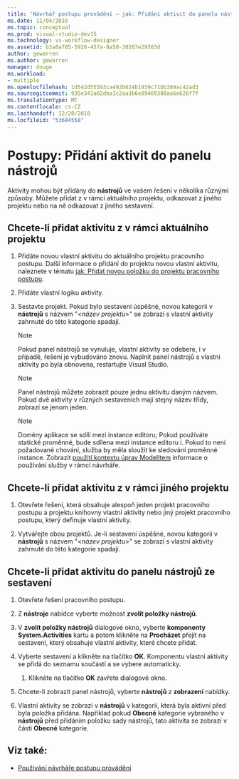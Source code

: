 ```yaml
---
title: 'Návrhář postupu provádění – jak: Přidání aktivit do panelu nástrojů'
ms.date: 11/04/2016
ms.topic: conceptual
ms.prod: visual-studio-dev15
ms.technology: vs-workflow-designer
ms.assetid: b3a8a785-5928-457a-8a50-30267e29503d
author: gewarren
ms.author: gewarren
manager: douge
ms.workload:
- multiple
ms.openlocfilehash: 1d542d55593ca492b624b1939c71bb389ac42ad3
ms.sourcegitcommit: 935e341a02dba1c2aa3b6e89469388aa6e626f7f
ms.translationtype: MT
ms.contentlocale: cs-CZ
ms.lasthandoff: 12/20/2018
ms.locfileid: "53684558"
---
```

# <a name="how-to-add-activities-to-the-toolbox"></a>Postupy: Přidání aktivit do panelu nástrojů

Aktivity mohou být přidány do **nástrojů** ve vašem řešení v několika různými způsoby. Můžete přidat z v rámci aktuálního projektu, odkazovat z jiného projektu nebo na ně odkazovat z jiného sestavení.

## <a name="to-add-an-activity-from-within-your-current-project"></a>Chcete-li přidat aktivitu z v rámci aktuálního projektu

1.  Přidáte novou vlastní aktivitu do aktuálního projektu pracovního postupu. Další informace o přidání do projektu novou vlastní aktivitu, naleznete v tématu [jak: Přidat novou položku do projektu pracovního postupu](../workflow-designer/how-to-add-a-new-item-to-a-workflow-project.md).

2.  Přidáte vlastní logiku aktivity.

3.  Sestavte projekt. Pokud bylo sestavení úspěšné, novou kategorii v **nástrojů** s názvem "\<*název projektu*>" se zobrazí s vlastní aktivity zahrnuté do této kategorie spadají.

    > [!NOTE]
    > Pokud panel nástrojů se vynuluje, vlastní aktivity se odebere, i v případě, řešení je vybudováno znovu. Naplnit panel nástrojů s vlastní aktivity po byla obnovena, restartujte Visual Studio.

    > [!NOTE]
    > Panel nástrojů můžete zobrazit pouze jednu aktivitu daným názvem. Pokud dvě aktivity v různých sestaveních mají stejný název třídy, zobrazí se jenom jeden.

    > [!NOTE]
    > Domény aplikace se sdílí mezi instance editoru; Pokud používáte statické proměnné, bude sdílena mezi instance editoru i. Pokud to není požadované chování, služba by měla sloužit ke sledování proměnné instance. Zobrazit [použití kontextu úprav ModelItem](/dotnet/framework/windows-workflow-foundation/using-the-modelitem-editing-context) informace o používání služby v rámci návrháře.

## <a name="to-add-an-activity-from-within-a-different-project"></a>Chcete-li přidat aktivitu z v rámci jiného projektu

1.  Otevřete řešení, která obsahuje alespoň jeden projekt pracovního postupu a projektu knihovny vlastní aktivity nebo jiný projekt pracovního postupu, který definuje vlastní aktivity.

2.  Vytvářejte obou projektů. Je-li sestavení úspěšné, novou kategorii v **nástrojů** s názvem "\<*název projektu*>" se zobrazí s vlastní aktivity zahrnuté do této kategorie spadají.

## <a name="to-add-an-activity-to-the-toolbox-from-an-assembly"></a>Chcete-li přidat aktivitu do panelu nástrojů ze sestavení

1.  Otevřete řešení pracovního postupu.

2.  Z **nástroje** nabídce vyberte možnost **zvolit položky nástrojů**.

3.  V **zvolit položky nástrojů** dialogové okno, vyberte **komponenty System.Activities** kartu a potom klikněte na **Procházet** přejít na sestavení, který obsahuje vlastní aktivity, které chcete přidat.

4.  Vyberte sestavení a klikněte na tlačítko **OK**. Komponentu vlastní aktivity se přidá do seznamu součástí a se vybere automaticky.

    1.  Klikněte na tlačítko **OK** zavřete dialogové okno.

5.  Chcete-li zobrazit panel nástrojů, vyberte **nástrojů** z **zobrazení** nabídky.

6.  Vlastní aktivity se zobrazí v **nástrojů** v kategorii, která byla aktivní před byla položka přidána. Například pokud **Obecné** kategorie vybraného v **nástrojů** před přidáním položku sady nástrojů, tato aktivita se zobrazí v části **Obecné** kategorie.

## <a name="see-also"></a>Viz také:

- [Používání návrháře postupu provádění](developing-applications-with-the-workflow-designer.md)